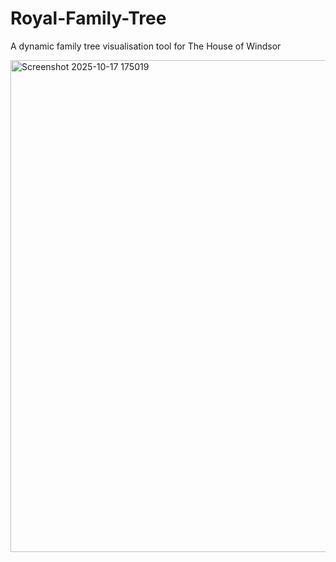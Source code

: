 # Royal-Family-Tree
A dynamic family tree visualisation tool for The House of Windsor

<img width="1184" height="787" alt="Screenshot 2025-10-17 175019" src="https://github.com/user-attachments/assets/78263754-7d89-4b7c-b6ce-61b6f0b6d382" />
